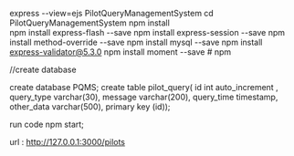 express --view=ejs PilotQueryManagementSystem
cd PilotQueryManagementSystem
npm install  
npm install express-flash --save
npm install express-session --save 
npm install method-override --save
npm install mysql --save
npm install express-validator@5.3.0
npm install moment --save   # npm


//create database

create database PQMS;
create table pilot_query(
id int auto_increment ,
query_type varchar(30),
message varchar(200),
query_time timestamp,
other_data varchar(500),
 primary key (id));

 run code npm start;
   
   url :
      http://127.0.0.1:3000/pilots